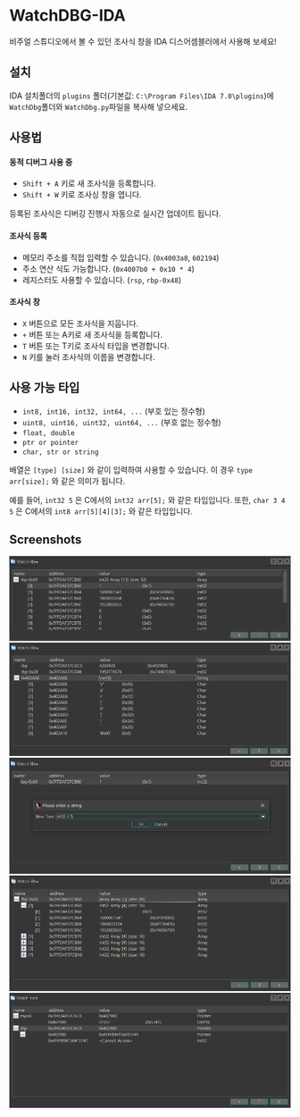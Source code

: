 # WatchDBG-IDA
비주얼 스튜디오에서 볼 수 있던 조사식 창을 IDA 디스어셈블러에서 사용해 보세요!

## 설치
IDA 설치폴더의 `plugins` 폴더(기본값: `C:\Program Files\IDA 7.0\plugins`)에 `WatchDbg`폴더와 `WatchDbg.py`파일을 복사해 넣으세요.

## 사용법

#### 동적 디버그 사용 중

- `Shift + A` 키로 새 조사식을 등록합니다.
- `Shift + W` 키로 조사싱 창을 엽니다.

등록된 조사식은 디버깅 진행시 자동으로 실시간 업데이트 됩니다.

#### 조사식 등록
- 메모리 주소를 직접 입력할 수 있습니다. (`0x4003a8`, `602194`)
- 주소 연산 식도 가능합니다. (`0x4007b0 + 0x10 * 4`)
- 레지스터도 사용할 수 있습니다. (`rsp`, `rbp-0x48`)

#### 조사식 창
- `X` 버튼으로 모든 조사식을 지웁니다.
- `+` 버튼 또는 A키로 새 조사식을 등록합니다.
- `T` 버튼 또는 T키로 조사식 타입을 변경합니다.
- `N` 키를 눌러 조사식의 이름을 변경합니다.

## 사용 가능 타입
- `int8, int16, int32, int64, ...` (부호 있는 정수형)
- `uint8, uint16, uint32, uint64, ...` (부호 없는 정수형)
- `float, double`
- `ptr or pointer`
- `char, str or string`


배열은 `[type] [size]` 와 같이 입력하여 사용할 수 있습니다. 이 경우 `type arr[size];` 와 같은 의미가 됩니다.

예를 들어, `int32 5` 은 C에서의 `int32 arr[5];` 와 같은 타입입니다.
또한, `char 3 4 5` 은 C에서의 `int8 arr[5][4][3];` 와 같은 타입입니다.


## Screenshots
![Overview](https://github.com/Tekiter/WatchDBG-IDA/blob/master/media/screenshots/overview.PNG "Overview Screenshot")
![Overview](https://github.com/Tekiter/WatchDBG-IDA/blob/master/media/screenshots/overview2.PNG "Overview Screenshot")
![Overview](https://github.com/Tekiter/WatchDBG-IDA/blob/master/media/screenshots/arr1.PNG "Overview Screenshot")
![Overview](https://github.com/Tekiter/WatchDBG-IDA/blob/master/media/screenshots/arr2.PNG "Overview Screenshot")
![Overview](https://github.com/Tekiter/WatchDBG-IDA/blob/master/media/screenshots/ptr.PNG "Overview Screenshot")
